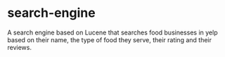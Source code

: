 # search-engine

A search engine based on Lucene that searches food businesses in yelp based on their name, the type of food they serve, their rating and their reviews.
